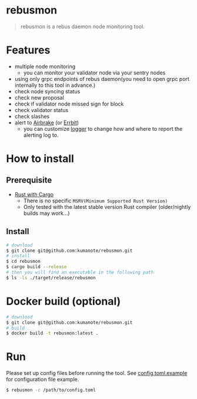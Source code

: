 # rebusmon

> rebusmon is a rebus daemon node monitoring tool.

# Features

- multiple node monitoring
  - you can monitor your validator node via your sentry nodes
- using only grpc endpoints of rebus daemon(you need to open grpc port internally to this tool in advance.) 
- check node syncing status
- check new proposal
- check if validator node missed sign for block
- check validator status
- check slashes
- alert to [Airbrake](https://airbrake.io/) (or [Errbit](https://github.com/errbit/errbit))
  - you can customize [logger](https://github.com/kumanote/logger-rs) to change how and where to report the alerting log to.

# How to install

## Prerequisite

- [Rust with Cargo](http://rust-lang.org)
  - There is no specific `MSRV(Minimum Supported Rust Version)` 
  - Only tested with the latest stable version Rust compiler (older/nightly builds may work...)

## Install

```bash
# download
$ git clone git@github.com:kumanote/rebusmon.git
# install
$ cd rebusmon
$ cargo build --release
# then you will find an executable in the following path
$ ls -ls ./target/release/rebusmon
```

# Docker build (optional)

```bash
# download
$ git clone git@github.com:kumanote/rebusmon.git
# build
$ docker build -t rebusmon:latest .
```

# Run

Please set up config files before running the tool.
See [config.toml.example](config.toml.example) for configuration file example.

```bash
$ rebusmon -c /path/to/config.toml
```
